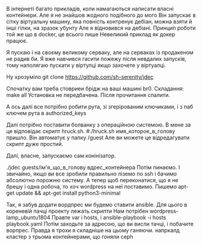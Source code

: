 В інтернеті багато прикладів, коли намагаються написати власні контейнери.
Але я не знайшов жодного подібного до мого Він запускає в сітку віртуальну машину,
яка повність контренує дебіан, можна взяти й інші гілки, на зразок убунту
Але я відновився на дебіані. Принцип роботи той же що в docker, це всього лише
Невеликий приклад як докер працює.

Я пускаю і на своєму великому серваку, але на серваках із продакеном не радив би.
Я вже навчився гасити пожежу після невдалих запусків,
тому наполягаю пускати у віртулці якщо захочете у віртуалці.

Ну хрозуміло git clone https://github.com/sh-serenity/jdec

Спочатку вам треба стовриеи брідж на ваші машині br0.
Складання: make all
Установка не передбачена. Після прочитання спалити.

А ось далі все потрібно робити рута, зі згерірованим ключиками, і з паб ключем рута в
authorized_keys

Далі потрібно поставити болванку з операційною системою. В мене за це відповідає
скрипт hruck.sh. #./hruck.sh имя_которое_в_голову пришло. Він автоматує у папку
/guest Але ви можете це відредагувати скрипт дуже простий.

Далі, власне, запускаємо сам конінізатор.

./jdec guests/ім'я_що_в_голову вдрес_контейнера
Потім пинаємо. І звичайно, якщо ви все зробили правильно ліземо по ssh і бачимо абсолютно порожню систему.
А тепер щоб переконатися, що я не брешу і одна робоча, то хоч wordpress на неї поставимо.
Пишемо apt-get update && apt-get install python3-minimal

Так, я забув додати вордпрес ми будемо ставити ansible. Для цього в кореневій пачці проекту лежать скрипти
Нам потрібен wordpress-lamp_ubuntu1804 Правте var і hosts, і ansible-playbook -i hosts playbook.yaml 
Потім заходьте за адресою, що ви висли тачці, і побачите ворпрес. Правда я трохи я складніше на цьому ганяючи. 
напркалд кластер з трьома контейнерами, що гоняли ceph
